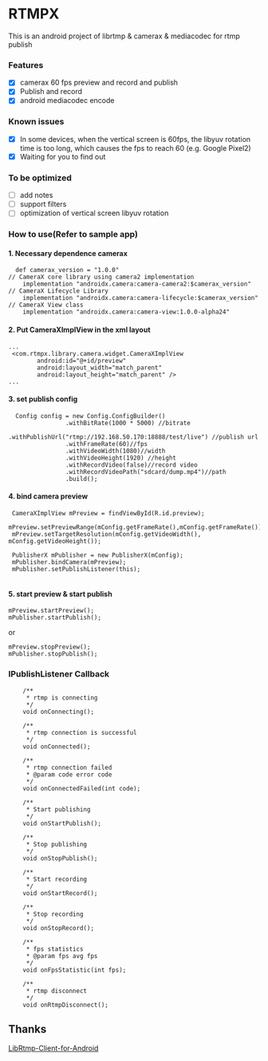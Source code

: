 # RTMPX


This is an android project of librtmp & camerax & mediacodec for rtmp publish


### Features
- [x] camerax 60 fps preview and record and publish
- [x] Publish and record
- [x] android mediacodec encode

### Known issues
- [x] In some devices, when the vertical screen is 60fps, the libyuv rotation time is too long, which causes the fps to reach 60 (e.g. Google Pixel2)
- [x] Waiting for you to find out

### To be optimized
- [ ] add notes
- [ ] support filters
- [ ] optimization of vertical screen libyuv rotation

### How to use(Refer to sample app)
#### 1. Necessary dependence camerax
```
  def camerax_version = "1.0.0"
// CameraX core library using camera2 implementation
    implementation "androidx.camera:camera-camera2:$camerax_version"
// CameraX Lifecycle Library
    implementation "androidx.camera:camera-lifecycle:$camerax_version"
// CameraX View class
    implementation "androidx.camera:camera-view:1.0.0-alpha24"
```

#### 2. Put CameraXImplView in the xml layout

```
...
 <com.rtmpx.library.camera.widget.CameraXImplView
        android:id="@+id/preview"
        android:layout_width="match_parent"
        android:layout_height="match_parent" />
...
```

#### 3. set publish config
```
  Config config = new Config.ConfigBuilder()
                .withBitRate(1000 * 5000) //bitrate
                .withPublishUrl("rtmp://192.168.50.170:18888/test/live") //publish url
                .withFrameRate(60)//fps
                .withVideoWidth(1080)//width 
                .withVideoHeight(1920) //height
                .withRecordVideo(false)//record video
                .withRecordVideoPath("sdcard/dump.mp4")//path
                .build();
```

#### 4. bind camera preview

```
 CameraXImplView mPreview = findViewById(R.id.preview);
 mPreview.setPreviewRange(mConfig.getFrameRate(),mConfig.getFrameRate());
 mPreview.setTargetResolution(mConfig.getVideoWidth(), mConfig.getVideoHeight());
 
 PublisherX mPublisher = new PublisherX(mConfig);
 mPublisher.bindCamera(mPreview);
 mPublisher.setPublishListener(this);
 
```

#### 5. start preview & start publish 

```
mPreview.startPreview();
mPublisher.startPublish();
```

or

```
mPreview.stopPreview();
mPublisher.stopPublish();
```




### IPublishListener Callback

```
    /**
     * rtmp is connecting
     */
    void onConnecting();

    /**
     * rtmp connection is successful
     */
    void onConnected();

    /**
     * rtmp connection failed
     * @param code error code
     */
    void onConnectedFailed(int code);

    /**
     * Start publishing
     */
    void onStartPublish();

    /**
     * Stop publishing
     */
    void onStopPublish();

    /**
     * Start recording
     */
    void onStartRecord();

    /**
     * Stop recording
     */
    void onStopRecord();

    /**
     * fps statistics
     * @param fps avg fps
     */
    void onFpsStatistic(int fps);

    /**
     * rtmp disconnect
     */
    void onRtmpDisconnect();
```



## Thanks
[LibRtmp-Client-for-Android][1]

[1]: https://github.com/ant-media/LibRtmp-Client-for-Android

